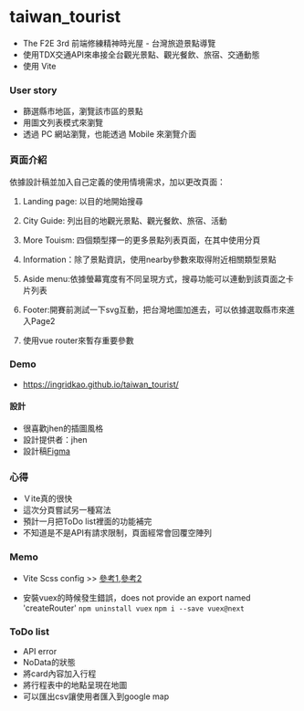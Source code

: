 # taiwan_tourist

- The F2E 3rd 前端修練精神時光屋 - 台灣旅遊景點導覽
- 使用TDX交通API來串接全台觀光景點、觀光餐飲、旅宿、交通動態
- 使用 Vite


### User story
* 篩選縣市地區，瀏覽該市區的景點
* 用圖文列表模式來瀏覽
* 透過 PC 網站瀏覽，也能透過 Mobile 來瀏覽介面


### 頁面介紹
依據設計稿並加入自己定義的使用情境需求，加以更改頁面：
1. Landing page: 以目的地開始搜尋
3. City Guide: 列出目的地觀光景點、觀光餐飲、旅宿、活動
4. More Touism: 四個類型擇一的更多景點列表頁面，在其中使用分頁
5. Information：除了景點資訊，使用nearby參數來取得附近相關類型景點

6. Aside menu:依據螢幕寬度有不同呈現方式，搜尋功能可以連動到該頁面之卡片列表
7. Footer:開賽前測試一下svg互動，把台灣地圖加進去，可以依據選取縣市來進入Page2
8. 使用vue router來暫存重要參數

### Demo
- https://ingridkao.github.io/taiwan_tourist/

#### 設計
- 很喜歡jhen的插圖風格
- 設計提供者：jhen 
- 設計稿[Figma](https://www.figma.com/file/fnHynjl6HHHCcqay2C4KVn)


### 心得
- Ｖite真的很快
- 這次分頁嘗試另一種寫法
- 預計一月把ToDo list裡面的功能補完
- 不知道是不是API有請求限制，頁面經常會回覆空陣列


### Memo
- Vite Scss config >> [參考1](https://vitejs.dev/guide/features.html#css-pre-processors),[參考2](
https://stackoverflow.com/questions/68131954/how-to-use-sass-using-in-vuejs3-vite)

- 安裝vuex的時候發生錯誤，does not provide an export named 'createRouter' 
`npm uninstall vuex`
`npm i --save vuex@next`


### ToDo list
- API error
- NoData的狀態
- 將card內容加入行程
- 將行程表中的地點呈現在地圖
- 可以匯出csv讓使用者匯入到google map